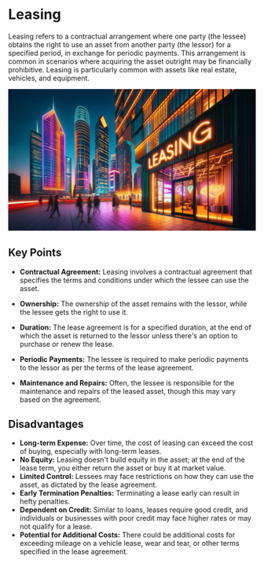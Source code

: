 # Leasing

Leasing refers to a contractual arrangement where one party (the lessee) obtains the right to use an asset from another party (the lessor) for a specified period, in exchange for periodic payments. This arrangement is common in scenarios where acquiring the asset outright may be financially prohibitive. Leasing is particularly common with assets like real estate, vehicles, and equipment.

![Leasing](leasing.png)

## Key Points

- **Contractual Agreement:** Leasing involves a contractual agreement that specifies the terms and conditions under which the lessee can use the asset.

- **Ownership:** The ownership of the asset remains with the lessor, while the lessee gets the right to use it.

- **Duration:** The lease agreement is for a specified duration, at the end of which the asset is returned to the lessor unless there's an option to purchase or renew the lease.

- **Periodic Payments:** The lessee is required to make periodic payments to the lessor as per the terms of the lease agreement.

- **Maintenance and Repairs:** Often, the lessee is responsible for the maintenance and repairs of the leased asset, though this may vary based on the agreement.

## Disadvantages

- **Long-term Expense:** Over time, the cost of leasing can exceed the cost of buying, especially with long-term leases.
- **No Equity:** Leasing doesn't build equity in the asset; at the end of the lease term, you either return the asset or buy it at market value.
- **Limited Control:** Lessees may face restrictions on how they can use the asset, as dictated by the lease agreement.
- **Early Termination Penalties:** Terminating a lease early can result in hefty penalties.
- **Dependent on Credit:** Similar to loans, leases require good credit, and individuals or businesses with poor credit may face higher rates or may not qualify for a lease.
- **Potential for Additional Costs:** There could be additional costs for exceeding mileage on a vehicle lease, wear and tear, or other terms specified in the lease agreement.
